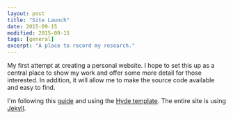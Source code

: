 ```yaml
---
layout: post
title: "Site Launch"
date: 2015-09-15
modified: 2015-09-15
tags: [general]
excerpt: "A place to record my research."
---
```


My first attempt at creating a personal website. 
I hope to set this up as a central place to show my work and offer some more detail for those interested.
In addition, it will allow me to make the source code available and easy to find. 

I'm following this [guide](http://jmcglone.com/guides/github-pages/) and using the [Hyde template](http://hyde.getpoole.com/).
The entire site is using [Jekyll](http://jekyllrb.com/). 